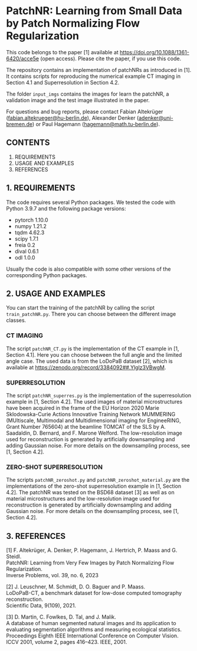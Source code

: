 # PatchNR: Learning from Small Data by Patch Normalizing Flow Regularization

This code belongs to the paper [1] available at https://doi.org/10.1088/1361-6420/acce5e (open access). Please cite the paper, if you use this code.

The repository contains an implementation of patchNRs as introduced in [1]. It contains scripts for reproducing the numerical example CT imaging in Section 4.1 and Superresolution in Section 4.2.

The folder `input_imgs` contains the images for learn the patchNR, a validation image and the test image illustrated in the paper.

For questions and bug reports, please contact Fabian Altekrüger (fabian.altekrueger@hu-berlin.de), Alexander Denker (adenker@uni-bremen.de) or Paul Hagemann (hagemann@math.tu-berlin.de).

## CONTENTS

1. REQUIREMENTS  
2. USAGE AND EXAMPLES
3. REFERENCES

## 1. REQUIREMENTS

The code requires several Python packages. We tested the code with Python 3.9.7 and the following package versions:

- pytorch 1.10.0
- numpy 1.21.2
- tqdm 4.62.3
- scipy 1.7.1
- freia 0.2
- dival 0.6.1
- odl 1.0.0

Usually the code is also compatible with some other versions of the corresponding Python packages.

## 2. USAGE AND EXAMPLES

You can start the training of the patchNR by calling the script `train_patchNR.py`. There you can choose between the different image classes. 

### CT IMAGING

The script `patchNR_CT.py` is the implementation of the CT example in [1, Section 4.1]. Here you can choose between the full angle and the limited angle case. The used data is from the LoDoPaB dataset [2], which is available at https://zenodo.org/record/3384092##.Ylglz3VBwgM.

### SUPERRESOLUTION

The script `patchNR_superres.py` is the implementation of the superresolution example in [1, Section 4.2]. The used images of material microstructures have been acquired in the frame of the EU Horizon 2020 Marie Sklodowska-Curie Actions Innovative Training Network MUMMERING (MUltiscale, Multimodal and Multidimensional imaging for EngineeRING, Grant Number 765604) at the beamline TOMCAT of the SLS by A. Saadaldin, D. Bernard, and F. Marone Welford. The low-resolution image used for reconstruction is generated by artificially downsampling and adding Gaussian noise. For more details on the downsampling process, see [1, Section 4.2]. 

### ZERO-SHOT SUPERRESOLUTION

The scripts `patchNR_zeroshot.py` and `patchNR_zeroshot_material.py` are the implementations of the zero-shot superresolution example in [1, Section 4.2]. The patchNR was tested on the BSD68 dataset [3] as well as on material microstructures and the low-resolution image used for reconstruction is generated by artificially downsampling and adding Gaussian noise. For more details on the downsampling process, see [1, Section 4.2]. 

## 3. REFERENCES

[1] F. Altekrüger, A. Denker, P. Hagemann, J. Hertrich, P. Maass and G. Steidl.  
PatchNR: Learning from Very Few Images by Patch Normalizing Flow Regularization.   
Inverse Problems, vol. 39, no. 6, 2023

[2] J. Leuschner, M. Schmidt, D. O. Baguer and P. Maass.  
LoDoPaB-CT, a benchmark dataset for low-dose computed tomography reconstruction.  
Scientific Data, 9(109), 2021.

[3] D. Martin, C. Fowlkes, D. Tal, and J. Malik.  
A database of human segmented natural images and its application to evaluating segmentation algorithms and measuring ecological statistics.  
Proceedings Eighth IEEE International Conference on Computer Vision. ICCV 2001, volume 2, pages 416–423. IEEE, 2001.
